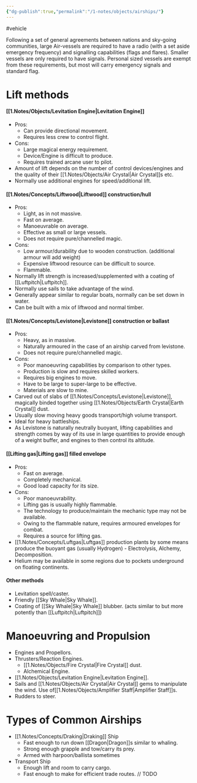 ```yaml
---
{"dg-publish":true,"permalink":"/1-notes/objects/airships/"}
---
```


#vehicle

Following a set of general agreements between nations and sky-going communities, large Air-vessels are required to have a radio (with a set aside emergency frequency) and signalling capabilities (flags and flares). Smaller vessels are only required to have signals. Personal sized vessels are exempt from these requirements, but most will carry emergency signals and standard flag.

# Lift methods
#### [[1.Notes/Objects/Levitation Engine\|Levitation Engine]]
- Pros:
	- Can provide directional movement.
	- Requires less crew to control flight.
- Cons: 
	- Large magical energy requirement.
	- Device/Engine is difficult to produce.
	- Requires trained arcane user to pilot.
- Amount of lift depends on the number of control devices/engines and the quality of their [[1.Notes/Objects/Air Crystal\|Air Crystal]]s etc.
- Normally use additional engines for speed/additional lift.

#### [[1.Notes/Concepts/Liftwood\|Liftwood]] construction/hull
- Pros: 
	- Light, as in not massive.
	- Fast on average.
	- Manoeuvrable on average.
	- Effective as small or large vessels.
	- Does not require pure/channelled magic.
- Cons: 
	- Low armour/durability due to wooden construction. (additional armour will add weight)
	- Expensive liftwood resource can be difficult to source.
	- Flammable.
- Normally lift strength is increased/supplemented with a coating of [[Luftpitch\|Luftpitch]].
- Normally use sails to take advantage of the wind.
- Generally appear similar to regular boats, normally can be set down in water.
- Can be built with a mix of liftwood and normal timber.

#### [[1.Notes/Concepts/Levistone\|Levistone]] construction or ballast
- Pros: 
	- Heavy, as in massive.
	- Naturally armoured in the case of an airship carved from levistone.
	- Does not require pure/channelled magic.
- Cons: 
	- Poor manoeuvring capabilities by comparison to other types.
	- Production is slow and requires skilled workers.
	- Requires big engines to move.
	- Have to be large to super-large to be effective. 
	- Materials are slow to mine.
- Carved out of slabs of [[1.Notes/Concepts/Levistone\|Levistone]], magically binded together using [[1.Notes/Objects/Earth Crystal\|Earth Crystal]] dust.
- Usually slow moving heavy goods transport/high volume transport.
- Ideal for heavy battleships.
- As Levistone is naturally neutrally buoyant, lifting capabilities and strength comes by way of its use in large quantities to provide enough of a weight buffer, and engines to then control its altitude.

#### [[Lifting gas\|Lifting gas]] filled envelope
- Pros:
	- Fast on average.
	- Completely mechanical.
	- Good load capacity for its size.
- Cons:
	- Poor manoeuvrability.
	- Lifting gas is usually highly flammable.
	- The technology to produce/maintain the mechanic type may not be available. 
	- Owing to the flammable nature, requires armoured envelopes for combat. 
	- Requires a source for lifting gas.
- [[1.Notes/Concepts/Luftgas\|Luftgas]] production plants by some means produce the buoyant gas (usually Hydrogen) - Electrolysis, Alchemy, Decomposition.
- Helium may be available in some regions due to pockets underground on floating continents.

#### Other methods
- Levitation spell/caster.
- Friendly [[Sky Whale\|Sky Whale]]. 
- Coating of [[Sky Whale\|Sky Whale]] blubber. (acts similar to but more potently than [[Luftpitch\|Luftpitch]])


# Manoeuvring  and Propulsion
- Engines and Propellors.
- Thrusters/Reaction Engines.
	- [[1.Notes/Objects/Fire Crystal\|Fire Crystal]] dust.
	- Alchemical Engine.
- [[1.Notes/Objects/Levitation Engine\|Levitation Engine]].
- Sails and [[1.Notes/Objects/Air Crystal\|Air Crystal]] gems to manipulate the wind. Use of[[1.Notes/Objects/Amplifier Staff\|Amplifier Staff]]s.
- Rudders to steer.

# Types of Common Airships
- [[1.Notes/Concepts/Draking\|Draking]] Ship
	- Fast enough to run down [[Dragon\|Dragon]]s similar to whaling. 
	- Strong enough grapple and tow/carry its prey.
	- Armed with harpoon/ballista sometimes
- Transport Ship
	- Enough lift and room to carry cargo.
	- Fast enough to make for efficient trade routes.
// TODO

